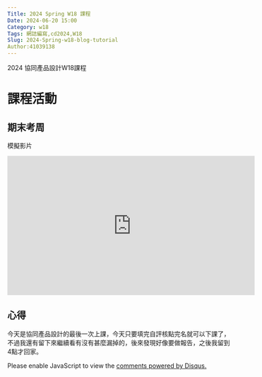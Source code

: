 ```yaml
---
Title: 2024 Spring W18 課程
Date: 2024-06-20 15:00
Category: w18
Tags: 網誌編寫,cd2024,W18
Slug: 2024-Spring-w18-blog-tutorial
Author:41039138
---
```


2024 協同產品設計W18課程

<!-- PELICAN_END_SUMMARY -->

# 課程活動


## 期末考周

模擬影片

<iframe width="560" height="315" src="https://www.youtube.com/embed/qaTUDzU8LbQ?si=CxrfDTPnMyCDEHXX" title="YouTube video player" frameborder="0" allow="accelerometer; autoplay; clipboard-write; encrypted-media; gyroscope; picture-in-picture; web-share" referrerpolicy="strict-origin-when-cross-origin" allowfullscreen></iframe>


## 心得

今天是協同產品設計的最後一次上課，今天只要填完自評核點完名就可以下課了，不過我還有留下來繼續看有沒有甚麼漏掉的，後來發現好像要做報告，之後我留到4點才回家。













<div id="disqus_thread"></div>
<script>
    /**  
    *  RECOMMENDED CONFIGURATION VARIABLES: EDIT AND UNCOMMENT THE SECTION BELOW TO INSERT DYNAMIC VALUES FROM YOUR PLATFORM OR CMS.
    *  LEARN WHY DEFINING THESE VARIABLES IS IMPORTANT: https://disqus.com/admin/universalcode/#configuration-variables    */
    /*
    var disqus_config = function () {
    this.page.url = PAGE_URL;  // Replace PAGE_URL with your page's canonical URL variable
    this.page.identifier = PAGE_IDENTIFIER; // Replace PAGE_IDENTIFIER with your page's unique identifier variable
    };
    */
    (function() { // DON'T EDIT BELOW THIS LINE
    var d = document, s = d.createElement('script');
    s.src = 'https://https-github-com-gujiafeng-github-io-cd2024.disqus.com/embed.js';
    s.setAttribute('data-timestamp', +new Date());
    (d.head || d.body).appendChild(s);
    })();
</script>
<noscript>Please enable JavaScript to view the <a href="https://disqus.com/?ref_noscript">comments powered by Disqus.</a></noscript>